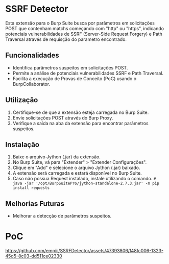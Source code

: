 # SSRF Detector

Esta extensão para o Burp Suite busca por parâmetros em solicitações POST que contenham matchs começando com "http" ou "https", indicando potenciais vulnerabilidades de SSRF (Server-Side Request Forgery) e Path Traversal através de requisção do parametro encontrado. 

## Funcionalidades

- Identifica parâmetros suspeitos em solicitações POST.
- Permite a análise de potenciais vulnerabilidades SSRF e Path Traversal.
- Facilita a execução de Provas de Conceito (PoC) usando o BurpCollaborator.

## Utilização

1. Certifique-se de que a extensão esteja carregada no Burp Suite.
2. Envie solicitações POST através do Burp Proxy.
3. Verifique a saída na aba da extensão para encontrar parâmetros suspeitos.

## Instalação

1. Baixe o arquivo Jython (.jar) da extensão.
2. No Burp Suite, vá para "Extender" > "Extender Configurações".
3. Clique em "Add" e selecione o arquivo Jython (.jar) baixado.
4. A extensão será carregada e estará disponível no Burp Suite.
5. Caso não possua Request instalado, instale utilizando o comando. `# java -jar '/opt/BurpSuitePro/jython-standalone-2.7.3.jar' -m pip install requests`

## Melhorias Futuras

- Melhorar a detecção de parâmetros suspeitos.

# PoC

https://github.com/empiii/SSRFDetector/assets/47393806/f48fc006-1323-45d5-8c03-dd511ce02330

